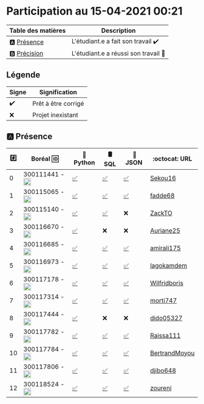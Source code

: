# Participation au 15-04-2021 00:21

| Table des matières            | Description                                             |
|-------------------------------|---------------------------------------------------------|
| :a: [Présence](#a-présence)   | L'étudiant.e a fait son travail    :heavy_check_mark:   |
| :b: [Précision](#b-précision) | L'étudiant.e a réussi son travail  :tada:               |

## Légende

| Signe              | Signification                 |
|--------------------|-------------------------------|
| :heavy_check_mark: | Prêt à être corrigé           |
| :x:                | Projet inexistant             |

## :a: Présence

|:hash:| Boréal :id:                | :snake: Python | :oil_drum: SQL | :newspaper: JSON |:octocat: URL |
|------|----------------------------|----------------|----------------|-----|-----|
| 0 | 300111441 - <image src='https://avatars0.githubusercontent.com/u/55207099?s=460&v=4' width=20 height=20></image> | [:white_check_mark:](../300111441/b300111441.py) | [:white_check_mark:](../300111441/b300111441.sql) | [:white_check_mark:](../300111441/b300111441.json) | [Sekou16](https://github.com/Sekou16/lab-programmation-mysqlsh-en-python) |
| 1 | 300115065 - <image src='https://avatars0.githubusercontent.com/u/54910778?s=460&v=4' width=20 height=20></image> | [:white_check_mark:](../300115065/b300115065.py) | [:white_check_mark:](../300115065/b300115065.sql) | [:white_check_mark:](../300115065/b300115065.json) | [fadde68](https://github.com/fadde68/lab-programmation-mysqlsh-en-python) |
| 2 | 300115140 - <image src='https://avatars0.githubusercontent.com/u/54910329?s=460&v=4' width=20 height=20></image> | [:white_check_mark:](../300115140/b300115140.py) | [:white_check_mark:](../300115140/b300115140.sql) | :x: | [ZackTO](https://github.com/ZackTO/lab-programmation-mysqlsh-en-python) |
| 3 | 300116670 - <image src='https://avatars0.githubusercontent.com/u/55238107?s=460&v=4' width=20 height=20></image> | [:white_check_mark:](../300116670/b300116670.py) | :x: | :x: | [Auriane25](https://github.com/Auriane25/lab-programmation-mysqlsh-en-python) |
| 4 | 300116685 - <image src='https://avatars0.githubusercontent.com/u/54910751?s=460&v=4' width=20 height=20></image> | [:white_check_mark:](../300116685/b300116685.py) | [:white_check_mark:](../300116685/b300116685.sql) | [:white_check_mark:](../300116685/b300116685.json) | [amirali175](https://github.com/amirali175/lab-programmation-mysqlsh-en-python) |
| 5 | 300116973 - <image src='https://avatars0.githubusercontent.com/u/54910252?s=460&v=4' width=20 height=20></image> | [:white_check_mark:](../300116973/b300116973.py) | [:white_check_mark:](../300116973/b300116973.sql) | [:white_check_mark:](../300116973/b300116973.json) | [lagokamdem](https://github.com/lagokamdem/lab-programmation-mysqlsh-en-python) |
| 6 | 300117178 - <image src='https://avatars0.githubusercontent.com/u/54910937?s=460&v=4' width=20 height=20></image> | [:white_check_mark:](../300117178/b300117178.py) | [:white_check_mark:](../300117178/b300117178.sql) | [:white_check_mark:](../300117178/b300117178.json) | [Wilfridboris](https://github.com/Wilfridboris/lab-programmation-mysqlsh-en-python) |
| 7 | 300117314 - <image src='https://avatars0.githubusercontent.com/u/54910700?s=460&v=4' width=20 height=20></image> | [:white_check_mark:](../300117314/b300117314.py) | [:white_check_mark:](../300117314/b300117314.sql) | [:white_check_mark:](../300117314/b300117314.json) | [morti747](https://github.com/morti747/lab-programmation-mysqlsh-en-python) |
| 8 | 300117444 - <image src='https://avatars0.githubusercontent.com/u/54910261?s=460&v=4' width=20 height=20></image> | [:white_check_mark:](../300117444/b300117444.py) | :x: | :x: | [dido05327](https://github.com/dido05327/lab-programmation-mysqlsh-en-python) |
| 9 | 300117782 - <image src='https://avatars0.githubusercontent.com/u/56364697?s=460&v=4' width=20 height=20></image> | [:white_check_mark:](../300117782/b300117782.py) | [:white_check_mark:](../300117782/b300117782.sql) | [:white_check_mark:](../300117782/b300117782.json) | [Raissa111](https://github.com/Raissa111/lab-programmation-mysqlsh-en-python) |
| 10 | 300117784 - <image src='https://avatars0.githubusercontent.com/u/54910102?s=460&v=4' width=20 height=20></image> | [:white_check_mark:](../300117784/b300117784.py) | [:white_check_mark:](../300117784/b300117784.sql) | [:white_check_mark:](../300117784/b300117784.json) | [BertrandMoyou](https://github.com/BertrandMoyou/lab-programmation-mysqlsh-en-python) |
| 11 | 300117806 - <image src='https://avatars0.githubusercontent.com/u/54910103?s=460&v=4' width=20 height=20></image> | [:white_check_mark:](../300117806/b300117806.py) | [:white_check_mark:](../300117806/b300117806.sql) | [:white_check_mark:](../300117806/b300117806.json) | [djibo648](https://github.com/djibo648/lab-programmation-mysqlsh-en-python) |
| 12 | 300118524 - <image src='https://avatars0.githubusercontent.com/u/56364857?s=460&v=4' width=20 height=20></image> | [:white_check_mark:](../300118524/b300118524.py) | [:white_check_mark:](../300118524/b300118524.sql) | [:white_check_mark:](../300118524/b300118524.json) | [zoureni](https://github.com/zoureni/lab-programmation-mysqlsh-en-python) |
